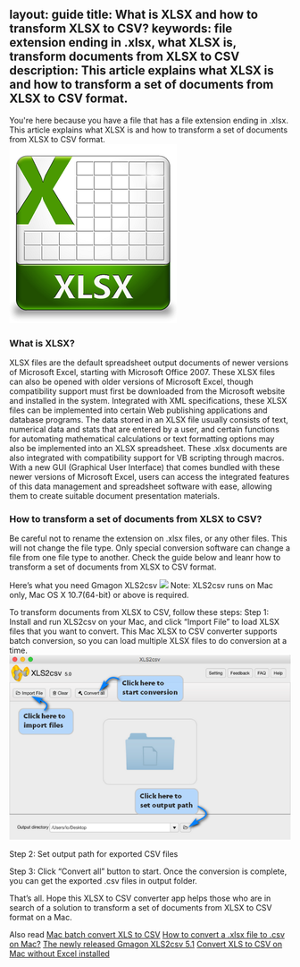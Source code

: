 layout: guide
title: What is XLSX and how to transform XLSX to CSV? 
keywords: file extension ending in .xlsx, what XLSX is, transform documents from XLSX to CSV
description: This article explains what XLSX is and how to transform a set of documents from XLSX to CSV format.   
---
You're here because you have a file that has a file extension ending in .xlsx. This article explains what XLSX is and how to transform a set of documents from XLSX to CSV format.   
![](../img/xlsx-file.png)
### What is XLSX? 
XLSX files are the default spreadsheet output documents of newer versions of Microsoft Excel, starting with Microsoft Office 2007. These XLSX files can also be opened with older versions of Microsoft Excel, though compatibility support must first be downloaded from the Microsoft website and installed in the system. Integrated with XML specifications, these XLSX files can be implemented into certain Web publishing applications and database programs. The data stored in an XLSX file usually consists of text, numerical data and stats that are entered by a user, and certain functions for automating mathematical calculations or text formatting options may also be implemented into an XLSX spreadsheet. These .xlsx documents are also integrated with compatibility support for VB scripting through macros. With a new GUI (Graphical User Interface) that comes bundled with these newer versions of Microsoft Excel, users can access the integrated features of this data management and spreadsheet software with ease, allowing them to create suitable document presentation materials.

### How to transform a set of documents from XLSX to CSV? 
Be careful not to rename the extension on .xlsx files, or any other files. This will not change the file type. Only special conversion software can change a file from one file type to another. Check the guide below and leanr how to transform a set of documents from XLSX to CSV format. 

Here’s what you need
Gmagon XLS2csv 
<a href="https://gmagon.com/products/store/xls2csv/" target="_blank" rel="nofollow me noopener noreferrer" ><img src="https://gmagon.com/asset/images/free-download.png" /></a>
Note: XLS2csv runs on Mac only, Mac OS X 10.7(64-bit) or above is required. 

To transform documents from XLSX to CSV, follow these steps:
Step 1: Install and run XLS2csv on your Mac, and click “Import File” to load XLSX files that you want to convert. This Mac XLSX to CSV converter supports batch conversion, so you can load multiple XLSX files to do conversion at a time. 
![](../img/xls2csv-ui.png)

Step 2: Set output path for exported CSV files 

Step 3: Click “Convert all” button to start. Once the conversion is complete, you can get the exported .csv files in output folder. 

That’s all. Hope this XLSX to CSV converter app helps those who are in search of a solution to transform a set of documents from XLSX to CSV format on a Mac. 

Also read 
<a href="https://gmagon.com/guide/mac-batch-convert-xls-to-csv.html" target="_blank" rel="nofollow me noopener noreferrer" >Mac batch convert XLS to CSV</a>
<a href="https://gmagon.com/guide/how-to-convert-a-xlsx-file-to-csv-on-mac.html" target="_blank" rel="nofollow me noopener noreferrer" >How to convert a .xlsx file to .csv on Mac?</a>
<a href="http://gmagon.com/guide/xls2csv/newly-released-xls2csv-v5.1.html
" target="_blank" rel="nofollow me noopener noreferrer" >The newly released Gmagon XLS2csv 5.1</a>
<a href="https://gmagon.com/guide/convert-xls-on-mac-without-excel.html" target="_blank" rel="nofollow me noopener noreferrer" >Convert XLS to CSV on Mac without Excel installed</a> 